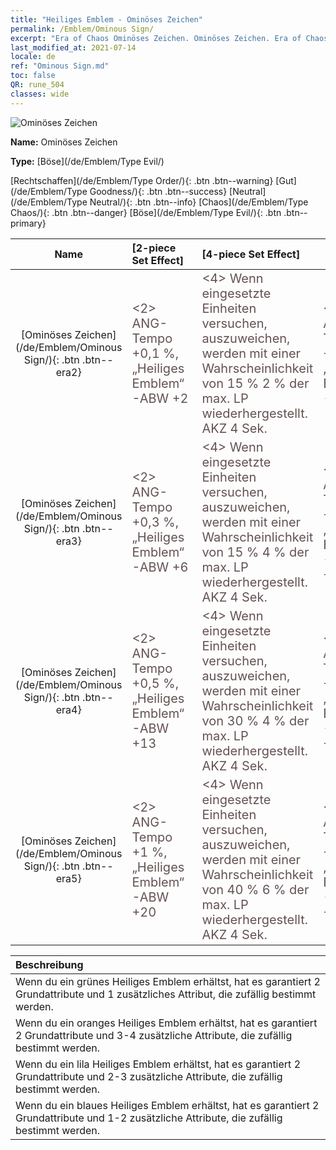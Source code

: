 ```yaml
---
title: "Heiliges Emblem - Ominöses Zeichen"
permalink: /Emblem/Ominous Sign/
excerpt: "Era of Chaos Ominöses Zeichen. Ominöses Zeichen. Era of Chaos Heiliges Emblem Ominöses Zeichen. Era of Chaos Böse Ominöses Zeichen"
last_modified_at: 2021-07-14
locale: de
ref: "Ominous Sign.md"
toc: false
QR: rune_504
classes: wide
---
```


  ![Ominöses Zeichen](/images/r/rune_icon_504.png)

 **Name:** Ominöses Zeichen

 **Type:** [Böse](/de/Emblem/Type Evil/)

  [Rechtschaffen](/de/Emblem/Type Order/){: .btn .btn--warning}   [Gut](/de/Emblem/Type Goodness/){: .btn .btn--success}   [Neutral](/de/Emblem/Type Neutral/){: .btn .btn--info}   [Chaos](/de/Emblem/Type Chaos/){: .btn .btn--danger}   [Böse](/de/Emblem/Type Evil/){: .btn .btn--primary} 

  |  Name    | [2-piece Set Effect] | [4-piece Set Effect] | [6-piece Set Effect]  | 
  |:-----------------------:|:-------------------|:-----------------|----------------| 
  | [Ominöses Zeichen](/de/Emblem/Ominous Sign/){: .btn .btn--era2} | <span style="color: #645252;font-size:20px">&lt;2&gt; ANG-Tempo +0,1 %, „Heiliges Emblem“-ABW +2</span> | <span style="color: #645252;font-size:20px">&lt;4&gt; Wenn eingesetzte Einheiten versuchen, auszuweichen, werden mit einer Wahrscheinlichkeit von 15 % 2 % der max. LP wiederhergestellt. AKZ 4 Sek.</span> | <span style="color: #645252;font-size:20px">&lt;6&gt; ANG-Tempo +0,2 %, „Heiliges Emblem“-ABW +6</span> | 
  | [Ominöses Zeichen](/de/Emblem/Ominous Sign/){: .btn .btn--era3} | <span style="color: #645252;font-size:20px">&lt;2&gt; ANG-Tempo +0,3 %, „Heiliges Emblem“-ABW +6</span> | <span style="color: #645252;font-size:20px">&lt;4&gt; Wenn eingesetzte Einheiten versuchen, auszuweichen, werden mit einer Wahrscheinlichkeit von 15 % 4 % der max. LP wiederhergestellt. AKZ 4 Sek.</span> | <span style="color: #645252;font-size:20px">&lt;6&gt; ANG-Tempo +0,7 %, „Heiliges Emblem“-ABW +16</span> | 
  | [Ominöses Zeichen](/de/Emblem/Ominous Sign/){: .btn .btn--era4} | <span style="color: #645252;font-size:20px">&lt;2&gt; ANG-Tempo +0,5 %, „Heiliges Emblem“-ABW +13</span> | <span style="color: #645252;font-size:20px">&lt;4&gt; Wenn eingesetzte Einheiten versuchen, auszuweichen, werden mit einer Wahrscheinlichkeit von 30 % 4 % der max. LP wiederhergestellt. AKZ 4 Sek.</span> | <span style="color: #645252;font-size:20px">&lt;6&gt; ANG-Tempo +1,5 %, „Heiliges Emblem“-ABW +30</span> | 
  | [Ominöses Zeichen](/de/Emblem/Ominous Sign/){: .btn .btn--era5} | <span style="color: #645252;font-size:20px">&lt;2&gt; ANG-Tempo +1 %, „Heiliges Emblem“-ABW +20</span> | <span style="color: #645252;font-size:20px">&lt;4&gt; Wenn eingesetzte Einheiten versuchen, auszuweichen, werden mit einer Wahrscheinlichkeit von 40 % 6 % der max. LP wiederhergestellt. AKZ 4 Sek.</span> | <span style="color: #645252;font-size:20px">&lt;6&gt; ANG-Tempo +2 %, „Heiliges Emblem“-ABW +55</span> | 

  |         Beschreibung            | 
  |:-------------------------------|
  | Wenn du ein grünes Heiliges Emblem erhältst, hat es garantiert 2 Grundattribute und 1 zusätzliches Attribut, die zufällig bestimmt werden. |
  | Wenn du ein oranges Heiliges Emblem erhältst, hat es garantiert 2 Grundattribute und 3-4 zusätzliche Attribute, die zufällig bestimmt werden. |
  | Wenn du ein lila Heiliges Emblem erhältst, hat es garantiert 2 Grundattribute und 2-3 zusätzliche Attribute, die zufällig bestimmt werden. |
  | Wenn du ein blaues Heiliges Emblem erhältst, hat es garantiert 2 Grundattribute und 1-2 zusätzliche Attribute, die zufällig bestimmt werden. |
